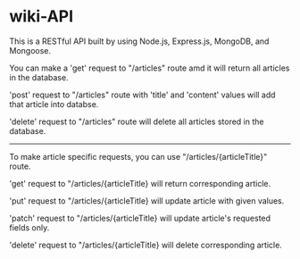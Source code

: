 # wiki-API

This is a RESTful API built by using Node.js, Express.js, MongoDB, and Mongoose.

You can make a 'get' request to "/articles" route amd it will return all articles in the database.

'post' request to "/articles" route with 'title' and 'content' values will add that article into databse. 

'delete' request to "/articles" route will delete all articles stored in the database.

-----------------------------------------------------------------------------------------

To make article specific requests, you can use "/articles/{articleTitle}" route. 

'get' request to "/articles/{articleTitle} will return corresponding article.

'put' request to "/articles/{articleTitle} will update article with given values.

'patch' request to "/articles/{articleTitle} will update article's requested fields only.

'delete' request to "/articles/{articleTitle} will delete corresponding article.
